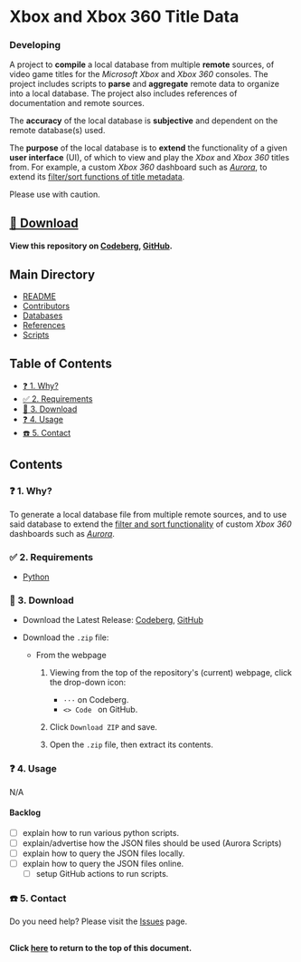 # Xbox and Xbox 360 Title Data
### Developing

A project to **compile** a local database from multiple **remote** sources, of
video game titles for the *Microsoft Xbox* and *Xbox 360* consoles. The project
includes scripts to **parse** and **aggregate** remote data to organize into a
local database. The project also includes references of documentation and remote
sources.

The **accuracy** of the local database is **subjective** and dependent on the
remote database(s) used.

The **purpose** of the local database is to **extend** the functionality of a
given **user interface** (UI), of which to view and play the *Xbox* and *Xbox 360*
titles from. For example, a custom *Xbox 360* dashboard such as [*Aurora*][37],
to extend its [filter/sort functions of title metadata][6].

Please use with caution.

## [💾 Download](#-3-download)
#### View this repository on [Codeberg][001], [GitHub][002].

[001]: https://codeberg.org/portellam/xbox-and-xbox-360-title-data
[002]: https://github.com/portellam/xbox-and-xbox-360-title-data

##
## Main Directory

- [README](./README.md)
- [Contributors](./CONTRIBUTORS.md)
- [Databases](./databases/README.md)
- [References](./REFERENCES.md)
- [Scripts](./scripts/README.md)

## Table of Contents

- [❓ 1. Why?](#-1-why)
- [✅ 2. Requirements](#-2-requirements)
- [💾 3. Download](#-3-download)
- [❓ 4. Usage](#-4-usage)
- [☎️ 5. Contact](#-5-contact)

## Contents

### ❓ 1. Why?

To generate a local database file from multiple remote sources, and to use said
database to extend the [filter and sort functionality][37] of custom *Xbox 360*
dashboards such as [*Aurora*][6].

### ✅ 2. Requirements

- [Python][34]

### 💾 3. Download

- Download the Latest Release: [Codeberg][301], [GitHub][302]

- Download the `.zip` file:

  - From the webpage

    1. Viewing from the top of the repository's (current) webpage, click the
       drop-down icon:

       - `···` on Codeberg.
       - `<> Code ` on GitHub.

    2. Click `Download ZIP` and save.
    3. Open the `.zip` file, then extract its contents.

[301]: https://codeberg.org/portellam/xbox-and-xbox-360-title-data/releases/latest
[302]: https://github.com/portellam/xbox-and-xbox-360-title-data/releases/latest

### ❓ 4. Usage

N/A

#### Backlog

- [ ] explain how to run various python scripts.
- [ ] explain/advertise how the JSON files should be used (Aurora Scripts)
- [ ] explain how to query the JSON files locally.
- [ ] explain how to query the JSON files online.
  - [ ] setup GitHub actions to run scripts.

### ☎️ 5. Contact

Do you need help? Please visit the [Issues][501] page.

[501]: https://github.com/portellam/xbox-and-xbox-360-title-data/issues

##
#### Click [here](#xbox-and-xbox-360-title-data) to return to the top of this document.

[1]: ./REFERENCES.md/#1
[2]: ./REFERENCES.md/#2
[3]: ./REFERENCES.md/#3
[4]: ./REFERENCES.md/#4
[5]: ./REFERENCES.md/#5
[6]: ./REFERENCES.md/#6
[7]: ./REFERENCES.md/#7
[8]: ./REFERENCES.md/#8
[9]: ./REFERENCES.md/#9
[10]: ./REFERENCES.md/#10
[11]: ./REFERENCES.md/#11
[12]: ./REFERENCES.md/#12
[13]: ./REFERENCES.md/#13
[14]: ./REFERENCES.md/#14
[15]: ./REFERENCES.md/#15
[16]: ./REFERENCES.md/#16
[17]: ./REFERENCES.md/#17
[18]: ./REFERENCES.md/#18
[19]: ./REFERENCES.md/#19
[20]: ./REFERENCES.md/#20
[21]: ./REFERENCES.md/#21
[22]: ./REFERENCES.md/#22
[23]: ./REFERENCES.md/#23
[24]: ./REFERENCES.md/#24
[25]: ./REFERENCES.md/#25
[26]: ./REFERENCES.md/#26
[27]: ./REFERENCES.md/#27
[28]: ./REFERENCES.md/#28
[29]: ./REFERENCES.md/#29
[30]: ./REFERENCES.md/#30
[31]: ./REFERENCES.md/#31
[32]: ./REFERENCES.md/#32
[33]: ./REFERENCES.md/#33
[34]: ./REFERENCES.md/#34
[35]: ./REFERENCES.md/#35
[36]: ./REFERENCES.md/#36
[37]: ./REFERENCES.md/#37
[38]: ./REFERENCES.md/#38